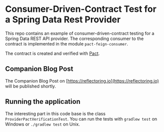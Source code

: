 # Consumer-Driven-Contract Test for a Spring Data Rest Provider
 
This repo contains an example of consumer-driven-contract testing for a Spring
Data REST API provider. The corresponding consumer to the contract is
implemented in the module `pact-feign-consumer`.

The contract is created and verified with [Pact](https://docs.pact.io/).

## Companion Blog Post

The Companion Blog Post on [https://reflectoring.io](https://reflectoring.io) will be 
published shortly.

## Running the application

The interesting part in this code base is the class `ProviderPactVerificationTest`.
You can run the tests with `gradlew test` on Windows or `./gradlew test` on Unix.